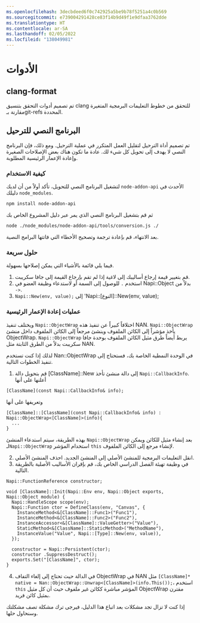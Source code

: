 ```yaml
---
ms.openlocfilehash: 3decbdeed6f0c742925a5be9b78f5251a4c0b569
ms.sourcegitcommit: e739004291428ce83f14b9d49f1e9dfaa3762dde
ms.translationtype: HT
ms.contentlocale: ar-SA
ms.lasthandoff: 02/05/2022
ms.locfileid: "138049981"
---
```

# <a name="tools"></a>الأدوات

## <a name="clang-format"></a>clang-format

تم تصميم أدوات التحقق بتنسيق clang للتحقق من خطوط التعليمات البرمجية المتغيرة مقارنة بـgit-refs المحددة.

## <a name="migration-script"></a>البرنامج النصي للترحيل

تم تصميم أداة الترحيل لتقليل العمل المتكرر في عملية الترحيل. ومع ذلك، فإن البرنامج النصي لا يهدف إلى تحويل كل شيء لك. عادة ما تكون هناك بعض الإصلاحات الصغيرة وإعادة الإعمار الرئيسية المطلوبة.

### <a name="how-to-use"></a>كيفية الاستخدام

لتشغيل البرنامج النصي للتحويل، تأكد أولاً من أن لديك `node-addon-api` الأحدث في دليلك `node_modules`.
```
npm install node-addon-api
```

ثم قم بتشغيل البرنامج النصي الذي يمر عبر دليل المشروع الخاص بك
```
node ./node_modules/node-addon-api/tools/conversion.js ./
```

بعد الانتهاء، قم بإعادة ترجمة وتصحيح الأخطاء التي فاتتها البرامج النصية.


### <a name="quick-fixes"></a>حلول سريعة
فيما يلي قائمة بالأشياء التي يمكن إصلاحها بسهولة.
  1. قم بتغيير قيمة إرجاع أساليبك إلى لاغية إذا لم تقم بإرجاع القيمة إلى جافا سكريبت.
  2. استخدم `.` للوصول إلى السمة أو لاستدعاء وظيفة العضو في Napi::Object بدلاً من `->`.
  3. `Napi::New(env, value);` إلى 'Napi::[النوع]::New(env, value);


### <a name="major-reconstructions"></a>عمليات إعادة الإعمار الرئيسية
ويختلف تنفيذ `Napi::ObjectWrap` اختلافاً كبيراً عن تنفيذ هذه NAN. `Napi::ObjectWrap` يأخذ مؤشراً إلى الكائن الملفوف وينشئ مرجعاً إلى الكائن الملفوف داخل منشئ ObjectWrap. `Napi::ObjectWrap` يربط أيضاً طرق مثيل الكائن الملفوف بوحدة جافا سكريبت بدلاً من الطرق الثابتة مثل NAN.

لذلك إذا كنت تستخدم Nan::ObjectWrap في الوحدة النمطية الخاصة بك، فستحتاج إلى تنفيذ الخطوات التالية.

  1. قم بتحويل دالة [ClassName]::New إلى دالة منشئ تأخذ `Napi::CallbackInfo`. أعلنها على أنها
```
[ClassName](const Napi::CallbackInfo& info);
```
وتعريفها على أنها
```
[ClassName]::[ClassName](const Napi::CallbackInfo& info) : Napi::ObjectWrap<[ClassName]>(info){
  ...
}
```
بهذه الطريقة، سيتم استدعاء المنشئ `Napi::ObjectWrap` بعد إنشاء مثيل للكائن ويمكن لـ`Napi::ObjectWrap` استخدام المؤشر `this` لإنشاء مرجع إلى الكائن الملفوف.

  2. انقل التعليمات البرمجية للمنشئ الأصلي إلى المنشئ الجديد. احذف المنشئ الأصلي.
  3. في وظيفة تهيئة الفصل الدراسي الخاص بك، قم بإقران الأساليب الأصلية بالطريقة التالية.
```
Napi::FunctionReference constructor;

void [ClassName]::Init(Napi::Env env, Napi::Object exports, Napi::Object module) {
  Napi::HandleScope scope(env);
  Napi::Function ctor = DefineClass(env, "Canvas", {
    InstanceMethod<&[ClassName]::Func1>("Func1"),
    InstanceMethod<&[ClassName]::Func2>("Func2"),
    InstanceAccessor<&[ClassName]::ValueGetter>("Value"),
    StaticMethod<&[ClassName]::StaticMethod>("MethodName"),
    InstanceValue("Value", Napi::[Type]::New(env, value)),
  });

  constructor = Napi::Persistent(ctor);
  constructor .SuppressDestruct();
  exports.Set("[ClassName]", ctor);
}
```
  4. في الدالة حيث تحتاج إلى إلغاء التفاف ObjectWrap في NAN مثل `[ClassName]* native = Nan::ObjectWrap::Unwrap<[ClassName]>(info.This());`، استخدم `this` المؤشر مباشرة ككائن غير ملفوف حيث أن كل مثيل ObjectWrap مقترن بمثيل كائن فريد.


إذا كنت لا تزال تجد مشكلات بعد اتباع هذا الدليل، فيرجى ترك مشكلة تصف مشكلتك وسنحاول حلها.
